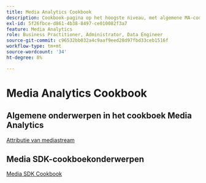 ```yaml
---
title: Media Analytics Cookbook
description: Cookbook-pagina op het hoogste niveau, met algemene MA-cookboekkoppelingen en SDK-specifieke koppelingen.
exl-id: 5f26fbce-d861-4b38-8497-ce010082f3a7
feature: Media Analytics
role: Business Practitioner, Administrator, Data Engineer
source-git-commit: c96532bb032a4c9aaf9eed28d97fbd33ceb1516f
workflow-type: tm+mt
source-wordcount: '34'
ht-degree: 8%

---
```


# Media Analytics Cookbook

## Algemene onderwerpen in het cookboek Media Analytics

[Attributie van mediastream](/help/media-analytics-cookbook/media-dimensions.md)

## Media SDK-cookboekonderwerpen

[Media SDK Cookbook](/help/sdk-implement/cookbook/sdk-cookbook-overview.md)
